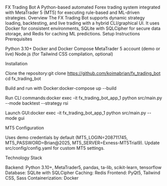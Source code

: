 FX Trading Bot
A Python-based automated Forex trading system integrated with MetaTrader 5 (MT5) for executing rule-based and ML-driven strategies.
Overview
The FX Trading Bot supports dynamic strategy loading, backtesting, and live trading with a hybrid CLI/graphical UI. It uses Docker for consistent environments, SQLite with SQLCipher for secure data storage, and Redis for caching ML predictions.
Setup Instructions
Prerequisites

Python 3.10+
Docker and Docker Compose
MetaTrader 5 account (demo or live)
Node.js (for Tailwind CSS compilation, optional)

Installation

Clone the repository:git clone https://github.com/koimabrian/fx_trading_bot
cd fx_trading_bot


Build and run with Docker:docker-compose up --build


Run CLI commands:docker exec -it fx_trading_bot_app_1 python src/main.py --mode backtest --strategy rsi


Launch GUI:docker exec -it fx_trading_bot_app_1 python src/main.py --mode gui



MT5 Configuration

Uses demo credentials by default (MT5_LOGIN=208711745, MT5_PASSWORD=Brian@2025, MT5_SERVER=Exness-MT5Trial9).
Update src/config/config.yaml for custom MT5 settings.

Technology Stack

Backend: Python 3.10+, MetaTrader5, pandas, ta-lib, scikit-learn, tensorflow
Database: SQLite with SQLCipher
Caching: Redis
Frontend: PyQt5, Tailwind CSS, Sass
Containerization: Docker

